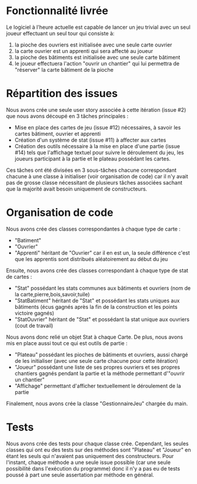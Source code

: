 # Fonctionnalité livrée
Le logiciel à l'heure actuelle est capable de lancer un jeu trivial avec un seul joueur effectuant un seul tour qui consiste à: 
1) la pioche des ouvriers est initialisée avec une seule carte ouvrier
2) la carte ouvrier est un apprenti qui sera affecté au joueur
3) la pioche des bâtiments est initialisée avec une seule carte bâtiment
4) le joueur effectuera l'action "ouvrir un chantier" qui lui permettra de "réserver" la carte bâtiment de la pioche

# Répartition des issues

Nous avons crée une seule user story associée à cette itération (issue #2) que nous avons découpé en 3 tâches principales :

* Mise en place des cartes de jeu (issue #12) nécessaires, à savoir les cartes bâtiment, ouvrier et apprenti
* Création d'un système de stat (issue #11) à affecter aux cartes
* Création des outils nécessaire à la mise en place d'une partie (issue #14) tels que l'affichage textuel pour suivre le déroulement du jeu, les joueurs participant à la partie et le plateau possédant les cartes.

Ces tâches ont été divisées en 3 sous-tâches chacune correspondant chacune à une classe à initialiser (voir organisation de code) car il n'y avait pas de grosse classe nécessitant de plusieurs tâches associées sachant que la majorité avait besoin uniquement de constructeurs.

# Organisation de code

Nous avons crée des classes correspondantes à chaque type de carte :
* "Batiment"
* "Ouvrier"
* "Apprenti" héritant de "Ouvrier" car il en est un, la seule différence c'est que les apprentis sont distribués aléatoirement au début du jeu 

Ensuite, nous avons crée des classes correspondant à chaque type de stat de cartes :

* "Stat" possédant les stats communes aux bâtiments et ouvriers (nom de la carte,pierre,bois,savoir,tuile)
* "StatBatiment" héritant de "Stat" et possédant les stats uniques aux bâtiments (écus gagnés après la fin de la construction et les points victoire gagnés)
* "StatOuvrier" héritant de "Stat" et possédant la stat unique aux ouvriers (cout de travail)

Nous avons donc relié un objet Stat à chaque Carte.
De plus, nous avons mis en place aussi tout ce qui est outils de partie :

* "Plateau" possédant les pioches de bâtiments et ouvriers, aussi chargé de les initialiser (avec une seule carte chacune pour cette itération)
* "Joueur" possédant une liste de ses propres ouvriers et ses propres chantiers gagnés pendant la partie et la méthode permettant d'"ouvrir un chantier"
* "Affichage" permettant d'afficher textuellement le déroulement de la partie

Finalement, nous avons crée la classe "GestionnaireJeu" chargée du main.

# Tests
Nous avons crée des tests pour chaque classe crée. Cependant, les seules classes qui ont eu des tests sur des méthodes sont "Plateau" et "Joueur" en étant les seuls qui n'avaient pas uniquement des constructeurs.
Pour l'instant, chaque méthode a une seule issue possible (car une seule possibilité dans l'exécution du programme) donc il n'y a pas eu de tests poussé à part une seule assertation par méthode en général.
